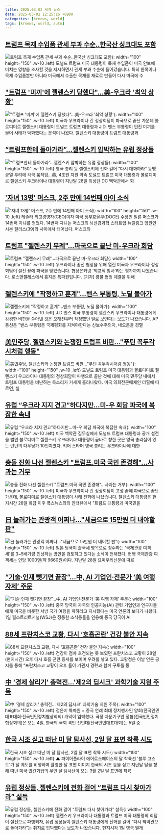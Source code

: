 ```yaml
---
title: 2025.03.02 세계 뉴스
date: 2025-03-02 12:25:16 +0900
categories: [krnews, world]
tags: [krnews, world, auto]
---
```

## [트럼프 목재 수입품 관세 부과 수순..한국산 싱크대도 포함](https://n.news.naver.com/mnews/article/660/0000080421)

![트럼프 목재 수입품 관세 부과 수순..한국산 싱크대도 포함](https://mimgnews.pstatic.net/image/origin/660/2025/03/02/80421.jpg?type=nf220_150){: width="100" height="150" .w-10 .left}
도널드 트럼프 미국 대통령이 목재 수입품이 미국 안보에 미치는 영향을 조사할 것을 지시하면서 관세 부과 수순에 들어갔습니다. 특히 원목이나 목재 수입품뿐만 아니라 미국에서 수출한 목재를 재료로 만들어 다시 미국에 수

## ["트럼프 '미끼'에 젤렌스키 당했다"…美-우크라 '최악 상황'](https://n.news.naver.com/mnews/article/015/0005100830)

!["트럼프 '미끼'에 젤렌스키 당했다"…美-우크라 '최악 상황'](https://mimgnews.pstatic.net/image/origin/015/2025/03/01/5100830.jpg?type=nf220_150){: width="100" height="150" .w-10 .left}
미국과 우크라이나 간 정상회담이 파국으로 끝난 가운데 볼로디미르 젤렌스키 대통령이 도널드 트럼프 대통령과 J.D. 밴스 부통령이 던진 미끼를 물어 사태가 악화했다는 분석이 나왔다. 젤렌스키 대통령이 트럼프 대통령과

## [“트럼프한테 돌아가라”…젤렌스키 압박하는 유럽 정상들](https://n.news.naver.com/mnews/article/016/0002436085)

![“트럼프한테 돌아가라”…젤렌스키 압박하는 유럽 정상들](https://mimgnews.pstatic.net/image/origin/016/2025/03/02/2436085.jpg?type=nf220_150){: width="100" height="150" .w-10 .left}
영국 총리 등 젤렌스키에 전화 걸어 “다시 대화하라” 동맹 균열 우려에 각국 움직임…英, 4조원 지원 약속 도널드 트럼프 미국 대통령과 볼로디미르 젤렌스키 우크라이나 대통령이 지난달 28일 워싱턴 DC 백악관에서 회

## ['자녀 13명' 머스크, 2주 만에 14번째 아이 소식](https://n.news.naver.com/mnews/article/469/0000851591)

!['자녀 13명' 머스크, 2주 만에 14번째 아이 소식](https://mimgnews.pstatic.net/image/origin/469/2025/03/02/851591.jpg?type=nf220_150){: width="100" height="150" .w-10 .left}
테슬라 최고경영자(CEO)이자 미국 정부효율부(DOGE) 수장인 일론 머스크가 14번째 자녀를 얻었다. 14번째 자녀는 머스크의 뇌신경과학 스타트업 뉴럴링크 임원인 시본 질리스(39)와 사이에서 태어났다. 머스크와

## [트럼프 "젤렌스키 무례"…파국으로 끝난 미-우크라 회담](https://n.news.naver.com/mnews/article/437/0000431859)

![트럼프 "젤렌스키 무례"…파국으로 끝난 미-우크라 회담](https://mimgnews.pstatic.net/image/origin/437/2025/03/01/431859.jpg?type=nf220_150){: width="100" height="150" .w-10 .left}
우크라이나 종전 협상을 위해 열린 미국과 우크라이나 정상회담이 설전 끝에 파국을 맞았습니다. 협상은커녕 '외교적 참사'라는 평가까지 나왔습니다. 로스앤젤레스에서 홍지은 특파원입니다. [기자] 광물 협정 체결을 위해

## [젤렌스키에 "작정하고 훈계"…밴스 부통령, 노딜 몰아가](https://n.news.naver.com/mnews/article/422/0000717595)

![젤렌스키에 "작정하고 훈계"…밴스 부통령, 노딜 몰아가](https://mimgnews.pstatic.net/image/origin/422/2025/03/01/717595.jpg?type=nf220_150){: width="100" height="150" .w-10 .left}
J.D 밴스 미국 부통령이 젤렌스키 우크라이나 대통령에게 강경한 비판을 쏟아낸 것은 오래전부터 작정했던 일로 보인다는 보도가 나왔습니다. AP통신은 "밴스 부통령은 국제평화를 지켜야한다는 신보수주의자, 네오콘을 경멸

## [美민주당, 젤렌스키와 논쟁한 트럼프 비판…"푸틴 꼭두각시처럼 행동"](https://n.news.naver.com/mnews/article/421/0008105380)

![美민주당, 젤렌스키와 논쟁한 트럼프 비판…"푸틴 꼭두각시처럼 행동"](https://mimgnews.pstatic.net/image/origin/421/2025/03/01/8105380.jpg?type=nf220_150){: width="100" height="150" .w-10 .left}
도널드 트럼프 미국 대통령과 볼로디미르 젤렌스키 우크라이나 대통령의 정상회담이 파행으로 끝난 것에 대해 미국 민주당 내에서 트럼프 대통령을 비난하는 목소리가 거세게 흘러나왔다. 미국 의회전문매체인 더힐에 따르면, 셸

## [유럽 “우크라 지지 견고”하다지만…미-우 회담 파국에 복잡한 속내](https://n.news.naver.com/mnews/article/028/0002733615)

![유럽 “우크라 지지 견고”하다지만…미-우 회담 파국에 복잡한 속내](https://mimgnews.pstatic.net/image/origin/028/2025/03/02/2733615.jpg?type=nf220_150){: width="100" height="150" .w-10 .left}
미국 백악관 집무실에서 도널드 트럼프 대통령과 공개 설전을 벌인 볼로디미르 젤렌스키 우크라이나 대통령이 곧바로 향한 곳은 영국 총리실이 있는 런던의 다우닝가 10번지였다. 키어 스타머 영국 총리는 우크라이나에 대한

## [충돌 진화 나선 젤렌스키 "트럼프.미국 국민 존경해"…사과는 거부](https://n.news.naver.com/mnews/article/422/0000717530)

![충돌 진화 나선 젤렌스키 "트럼프.미국 국민 존경해"…사과는 거부](https://mimgnews.pstatic.net/image/origin/422/2025/03/01/717530.jpg?type=nf220_150){: width="100" height="150" .w-10 .left}
미국과 우크라이나 간 정상회담이 고성 끝에 파국으로 끝난 가운데, 볼로디미르 젤렌스키 대통령이 사태 진화에 나섰습니다. 젤렌스키 대통령은 현지시간 28일 회담 이후 폭스뉴스와의 인터뷰에서 "트럼프 대통령과 미국민을

## [日 놀러가는 관광객 어쩌나…"세금으로 15만원 더 내야할 판"](https://n.news.naver.com/mnews/article/015/0005100883)

![日 놀러가는 관광객 어쩌나…"세금으로 15만원 더 내야할 판"](https://mimgnews.pstatic.net/image/origin/015/2025/03/01/5100883.jpg?type=nf220_150){: width="100" height="150" .w-10 .left}
일본 당국이 출국세 명목으로 징수하는 '국제관광 여객세'를 3~5배가량 인상하는 방안을 검토하고 있다는 소식이 전해졌다. 현행 국제관광 여객세는 인당 1000엔(약 9660원)이다. 지난달 28일 요미우리신문에 따르

## [“기술·인재 뺏기면 끝장”…中, AI 기업인·전문가 ‘美 여행 자제’ 주문](https://n.news.naver.com/mnews/article/009/0005452006)

![“기술·인재 뺏기면 끝장”…中, AI 기업인·전문가 ‘美 여행 자제’ 주문](https://mimgnews.pstatic.net/image/origin/009/2025/03/01/5452006.jpg?type=nf220_150){: width="100" height="150" .w-10 .left}
중국 당국이 자국의 인공지능(AI) 관련 기업인과 연구자들에게 미국을 비롯한 서방 국가 여행을 피하라고 지시했다는 미국 언론의 보다가 나왔다. 1일 월스트리트저널(WSJ)은 정통한 소식통들을 인용해 중국 당국이 AI

## [88세 프란치스코 교황, 다시 ‘호흡곤란’ 건강 불안 지속](https://n.news.naver.com/mnews/article/243/0000073589)

![88세 프란치스코 교황, 다시 ‘호흡곤란’ 건강 불안 지속](https://mimgnews.pstatic.net/image/origin/243/2025/03/01/73589.jpg?type=nf220_150){: width="100" height="150" .w-10 .left}
건강이 점차 호전되는 듯 보였던 프란치스코 교황이 28일(현지시간) 오후 다시 호흡 곤란 증세를 보이며 우려를 낳고 있다. 교황청은 이날 언론 공지를 통해 “프란치스코 교황이 오후 들어 기관지 경련과 함께 구토를 동

## [中 '경제 살리기' 총력전…'제2의 딥시크' 과학기술 지원 주목](https://n.news.naver.com/mnews/article/421/0008105959)

![中 '경제 살리기' 총력전…'제2의 딥시크' 과학기술 지원 주목](https://mimgnews.pstatic.net/image/origin/421/2025/03/02/8105959.jpg?type=nf220_150){: width="100" height="150" .w-10 .left}
정은지 특파원 = 중국 연례 최대 정치행사인 양회(전국인민대표대회·전국인민정치협상회의) 개막이 임박했다. 국정 자문기구인 정협(전국인민정치협상회의)은 오는 4일, 한국의 국회 격인 전인대(전국인민대표대회)는 5일 중

## [한국 시조 싣고 떠난 미 달 탐사선, 2일 달 표면 착륙 시도](https://n.news.naver.com/mnews/article/055/0001236193)

![한국 시조 싣고 떠난 미 달 탐사선, 2일 달 표면 착륙 시도](https://mimgnews.pstatic.net/image/origin/055/2025/03/01/1236193.jpg?type=nf220_150){: width="100" height="150" .w-10 .left}
▲ 파이어플라이 에어로스페이스의 달 착륙선 '블루 고스트'가 달 궤도를 비행하며 촬영한 달 표면 이미지 한국의 시조 등을 싣고 지난달 달을 향해 떠난 미국 민간기업의 무인 달 탐사선이 오는 3월 2일 달 표면에 착륙

## [유럽 정상들, 젤렌스키에 전화 걸어 “트럼프 다시 찾아가라” 설득](https://n.news.naver.com/mnews/article/056/0011902977)

![유럽 정상들, 젤렌스키에 전화 걸어 “트럼프 다시 찾아가라” 설득](https://mimgnews.pstatic.net/image/origin/056/2025/03/02/11902977.jpg?type=nf220_150){: width="100" height="150" .w-10 .left}
젤렌스키 우크라이나 대통령과 트럼프 미국 대통령의 회담이 설전으로 파행되자, 유럽 정상들이 젤렌스키 대통령에게 전화를 걸어 “다시 백악관으로 돌아가라”는 취지로 압박했다는 보도가 나왔습니다. 현지시각 1일 영국 텔레

